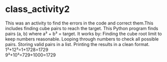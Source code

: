 # class_activity2
This was an activity to find the errors in the code and correct them.This includes finding cube pairs to reach the target.
This Python program finds pairs (a, b) where a³ + b³ = target. It works by:
    Finding the cube root limit to keep numbers reasonable.
    Looping through numbers to check all possible pairs.
    Storing valid pairs in a list.
    Printing the results in a clean format.
1³+12³=1+1728=1729  
9³+10³=729+1000=1729  


